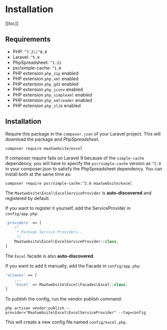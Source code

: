 # Installation

[[toc]]

## Requirements

* PHP: `^7.2\|^8.0`
* Laravel: `^5.8`
* PhpSpreadsheet: `^1.21`
* psr/simple-cache: `^1.0`
* PHP extension `php_zip` enabled
* PHP extension `php_xml` enabled
* PHP extension `php_gd2` enabled
* PHP extension `php_iconv` enabled
* PHP extension `php_simplexml` enabled
* PHP extension `php_xmlreader` enabled
* PHP extension `php_zlib` enabled

## Installation

Require this package in the `composer.json` of your Laravel project. This will download the package and _PhpSpreadsheet_.

```
composer require maatwebsite/excel
```

If composer require fails on Laravel 9 because of the `simple-cache` dependency, you will have to specify the `psr/simple-cache` version as `^2.0` in your composer.json to satisfy the PhpSpreadsheet dependency. You can install both at the same time as:

```
composer require psr/simple-cache:^2.0 maatwebsite/excel
```

The `Maatwebsite\Excel\ExcelServiceProvider` is __auto-discovered__ and registered by default.

If you want to register it yourself, add the ServiceProvider in `config/app.php`:

```php
'providers' => [
    /*
     * Package Service Providers...
     */
    Maatwebsite\Excel\ExcelServiceProvider::class,
]
```

The `Excel` facade is also __auto-discovered__.

If you want to add it manually, add the Facade in `config/app.php`:

```php
'aliases' => [
    ...
    'Excel' => Maatwebsite\Excel\Facades\Excel::class,
]
```

To publish the config, run the vendor publish command:

```
php artisan vendor:publish --provider="Maatwebsite\Excel\ExcelServiceProvider" --tag=config
```

This will create a new config file named `config/excel.php`.
